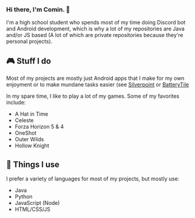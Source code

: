 ### Hi there, I'm Comin. 👋

I'm a high school student who spends most of my time doing Discord bot and Android development, which is why a lot of my repositories are Java and/or JS based (A lot of which are private repositories because they're personal projects).

## 🎮 Stuff I do
Most of my projects are mostly just Android apps that I make for my own enjoyment or to make mundane tasks easier (see [Silverpoint](https://github.com/CominAtYou/Silverpoint) or [BatteryTile](https://github.com/CominAtYou/BatteryTile)

In my spare time, I like to play a lot of my games. Some of my favorites include:
- A Hat in Time
- Celeste
- Forza Horizon 5 & 4
- OneShot
- Outer Wilds
- Hollow Knight

## 🔨 Things I use
I prefer a variety of languages for most of my projects, but mostly use:
- Java
- Python
- JavaScript (Node)
- HTML/CSS/JS
<!--
**CominAtYou/CominAtYou** is a ✨ _special_ ✨ repository because its `README.md` (this file) appears on your GitHub profile.

Here are some ideas to get you started:

- 🔭 I’m currently working on ...
- 🌱 I’m currently learning ...
- 👯 I’m looking to collaborate on ...
- 🤔 I’m looking for help with ...
- 💬 Ask me about ...
- 📫 How to reach me: ...
- 😄 Pronouns: ...
- ⚡ Fun fact: ...
-->
